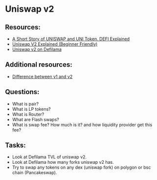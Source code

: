 # Uniswap v2

## Resources:
* [A Short Story of UNISWAP and UNI Token. DEFI Explained](https://www.youtube.com/watch?v=LpjMgS4OVzs)
* [Uniswap V2 Explained (Beginner Friendly)](https://medium.com/@chiqing/uniswap-v2-explained-beginner-friendly-b5d2cb64fe0f)
* [Uniswap v2 on Defilama](https://defillama.com/protocol/uniswap-v2)

## Additional resources:
* [Difference between v1 and v2](https://rossbulat.medium.com/uniswap-v2-everything-new-with-the-decentralised-exchange-52b4bb2093ab)

## Questions:

* What is pair?
* What is LP tokens?
* What is Router?
* What are Flash swaps?
* What is swap fee? How much is it? and how liquidity provider get this fee?

## Tasks:

* Look at Defilama TVL of uniswap v2.
* Look at Defilama how many forks uniswap v2 has.
* Try to swap any tokens on any dex (uniswap fork) on polygon or bsc chain (Pancakeswap).
